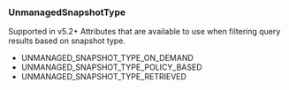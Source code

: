 ### UnmanagedSnapshotType
Supported in v5.2+
  Attributes that are available to use when filtering query results based on snapshot type.

- UNMANAGED_SNAPSHOT_TYPE_ON_DEMAND
- UNMANAGED_SNAPSHOT_TYPE_POLICY_BASED
- UNMANAGED_SNAPSHOT_TYPE_RETRIEVED

